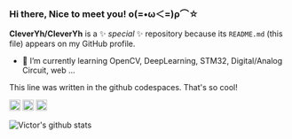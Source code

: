 ### Hi there, Nice to meet you! ο(=•ω＜=)ρ⌒☆ 

**CleverYh/CleverYh** is a ✨ _special_ ✨ repository because its `README.md` (this file) appears on my GitHub profile.

- 🌱 I’m currently learning OpenCV, DeepLearning, STM32, Digital/Analog Circuit, web ...

This line was written in the github codespaces. That's so cool!

<!--
- 🔭 I’m currently working on ...
- 👯 I’m looking to collaborate on ...
- 🤔 I’m looking for help with ...
- 💬 Ask me about ...
- 📫 How to reach me: ...
- 😄 Pronouns: ...
- ⚡ Fun fact: ...
-->
<!--**Languages and Tools:**  -->
<!--
<code><img align="right" height="20" src="https://img.shields.io/badge/-React-%23282C34?style=flat-square&logo=react"></code>
<code><img align="right" height="20" src="https://img.shields.io/badge/-MongoDB-HA248?style=flat-square&logo=mongodb"></code>
<code><img align="right" height="20" src="https://img.shields.io/badge/-Kubernetes-black?style=flat-square&logo=kubernetes"></code>
-->

<code align="right"><img height="20" src="https://img.shields.io/badge/-Python-yellow?style=flat-square&logo=python"></code>
<code align="right"><img height="20" src="https://img.shields.io/badge/-Git-%23F05032?style=flat-square&logo=git&logoColor=%23ffffff"></code>
<code align="right"><img height="20" src="https://img.shields.io/badge/-VSCode-%23007ACC?style=flat-square&logo=visual-studio-code"></code>

<!--<code><img height="20" src="https://img.shields.io/badge/-Flask-black?style=flat-square&logo=flask"></code>-->
<!--<code><img height="20" src="https://img.shields.io/badge/-Java-blue?style=flat-square&logo=java"></code>-->

![Victor's github stats](https://github-readme-stats.vercel.app/api?username=CleverYh&show_icons=true&hide_border=true)
